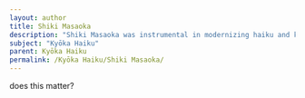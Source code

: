 ```yaml
---
layout: author
title: Shiki Masaoka
description: "Shiki Masaoka was instrumental in modernizing haiku and kyōka. His poignant observations of nature and life are marked by clarity and precision, contributing to the genre's evolution."
subject: "Kyōka Haiku"
parent: Kyōka Haiku
permalink: /Kyōka Haiku/Shiki Masaoka/
---
```


does this matter?

